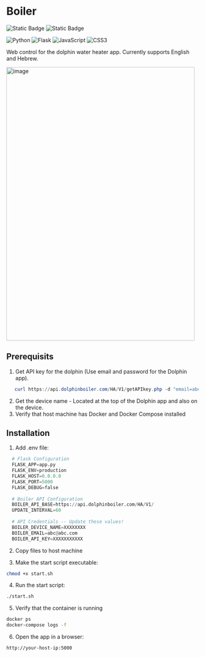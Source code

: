 # Boiler

![Static Badge](https://img.shields.io/badge/Language-HE-blue)
![Static Badge](https://img.shields.io/badge/Language-EN-blue)

![Python](https://img.shields.io/badge/python-3670A0?style=for-the-badge&logo=python&logoColor=ffdd54)
![Flask](https://img.shields.io/badge/flask-%23000.svg?style=for-the-badge&logo=flask&logoColor=white)
![JavaScript](https://img.shields.io/badge/javascript-%23323330.svg?style=for-the-badge&logo=javascript&logoColor=%23F7DF1E)
![CSS3](https://img.shields.io/badge/css3-%231572B6.svg?style=for-the-badge&logo=css3&logoColor=white)

Web control for the dolphin water heater app.
Currently supports English and Hebrew.

<img width="493" height="715" alt="image" src="https://github.com/user-attachments/assets/db590c5d-1302-495d-a631-6e60eb59db02" />



## Prerequisits
1. Get API key for the dolphin (Use email and password for the Dolphin app).
```powershell
   curl https://api.dolphinboiler.com/HA/V1/getAPIkey.php -d "email=abc@abc.com" -d "password=XXXXXXXXXX"
```
2. Get the device name - Located at the top of the Dolphin app and also on the device.
3. Verify that host machine has Docker and Docker Compose installed

   
## Installation

1. Add .env file:
```python
  # Flask Configuration
  FLASK_APP=app.py
  FLASK_ENV=production
  FLASK_HOST=0.0.0.0
  FLASK_PORT=5000
  FLASK_DEBUG=false
  
  # Boiler API Configuration
  BOILER_API_BASE=https://api.dolphinboiler.com/HA/V1/
  UPDATE_INTERVAL=60
  
  # API Credentials -- Update these values!
  BOILER_DEVICE_NAME=XXXXXXXX
  BOILER_EMAIL=abc@abc.com
  BOILER_API_KEY=XXXXXXXXXXX
```
2. Copy files to host machine

3. Make the start script executable:
```bash
chmod +x start.sh
```
4. Run the start script:
```bash
./start.sh
```
5. Verify that the container is running
```bash
docker ps
docker-compose logs -f
```
6. Open the app in a browser:
```bash
http://your-host-ip:5000
```
